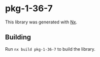 # pkg-1-36-7

This library was generated with [Nx](https://nx.dev).

## Building

Run `nx build pkg-1-36-7` to build the library.
